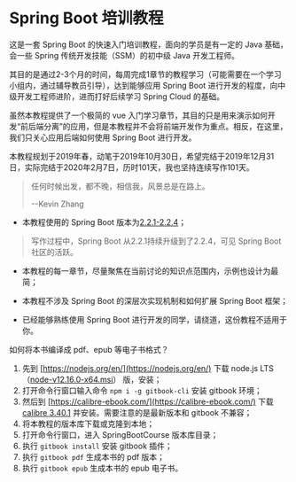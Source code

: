 # Spring Boot 培训教程

这是一套 Spring Boot 的快速入门培训教程，面向的学员是有一定的 Java 基础，会一些 Spring 传统开发技能（SSM）的初中级 Java 开发工程师。

其目的是通过2-3个月的时间，每周完成1章节的教程学习（可能需要在一个学习小组内，通过辅导教员引导），达到能够应用 Spring Boot 进行开发的程度，向中级开发工程师进阶，进而打好后续学习 Spring Cloud 的基础。

虽然本教程提供了一个极简的 vue 入门学习章节，其目的只是用来演示如何开发“前后端分离”的应用，但是本教程并不会将前端开发作为重点。相反，在这里，我们只关心应用后端如何使用 Spring Boot 进行开发。

本教程规划于2019年春，动笔于2019年10月30日，希望完结于2019年12月31日，实际完结于2020年2月7日，历时101天，我也坚持连续写作101天。

>任何时候出发，都不晚，相信我，风景总是在路上。
>
>--Kevin Zhang

- 本教程使用的 Spring Boot 版本为[2.2.1-2.2.4](https://github.com/spring-projects/spring-boot/tree/v2.2.4.RELEASE)；

> 写作过程中，Spring Boot 从2.2.1持续升级到了2.2.4，可见 Spring  Boot 社区的活跃。

- 本教程的每一章节，尽量聚焦在当前讨论的知识点范围内，示例也设计为最简；

- 本教程不涉及 Spring Boot 的深层次实现机制和如何扩展 Spring Boot 框架；

- 已经能够熟练使用 Spring Boot 进行开发的同学，请绕道，这份教程不适用于你。

如何将本书编译成 pdf、epub 等电子书格式？

1. 先到 [https://nodejs.org/en/](https://nodejs.org/en/) 下载 node.js LTS（[node-v12.16.0-x64.msi](https://nodejs.org/dist/v12.16.0/node-v12.16.0-x64.msi)） 版，安装；
2. 打开命令行窗口输入命令 `npm i -g gitbook-cli` 安装 gitbook 环境；
3. 然后到 [https://calibre-ebook.com/](https://calibre-ebook.com/) 下载 [calibre 3.40.1](https://download.calibre-ebook.com/3.40.1/calibre-64bit-3.40.1.msi) 并安装。需要注意的是最新版本和 gitbook 不兼容；
4. 将本教程的版本库下载或克隆到本地；
5. 打开命令行窗口，进入 SpringBootCourse 版本库目录；
6. 执行 `gitbook install` 安装 gitbook 插件；
7. 执行 `gitbook pdf` 生成本书的 pdf 版本；
8. 执行 `gitbook epub` 生成本书的 epub 电子书。
